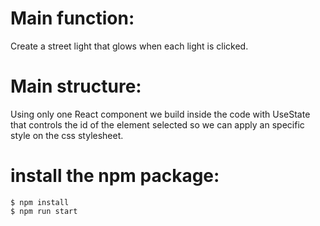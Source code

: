# Main function:
Create a street light that glows when each light is clicked.

# Main structure:
Using only one React component we build inside the code with UseState that controls the id of the element selected so we can apply an specific style on the css stylesheet.

# install the npm package:
```
$ npm install
$ npm run start
